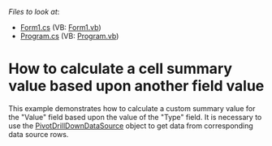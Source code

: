 <!-- default file list -->
*Files to look at*:

* [Form1.cs](./CS/WindowsApplication53/Form1.cs) (VB: [Form1.vb](./VB/WindowsApplication53/Form1.vb))
* [Program.cs](./CS/WindowsApplication53/Program.cs) (VB: [Program.vb](./VB/WindowsApplication53/Program.vb))
<!-- default file list end -->
# How to calculate a cell summary value based upon another field value


<p>This example demonstrates how to calculate a custom summary value for the "Value" field based upon the value of the "Type" field. It is necessary to use the <a href="http://documentation.devexpress.com/#WindowsForms/clsDevExpressXtraPivotGridPivotDrillDownDataSourcetopic">PivotDrillDownDataSource</a> object to get data from corresponding data source rows.</p>

<br/>


